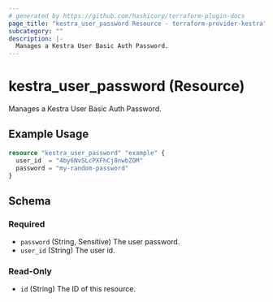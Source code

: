 ```yaml
---
# generated by https://github.com/hashicorp/terraform-plugin-docs
page_title: "kestra_user_password Resource - terraform-provider-kestra"
subcategory: ""
description: |-
  Manages a Kestra User Basic Auth Password.
---
```


# kestra_user_password (Resource)

Manages a Kestra User Basic Auth Password.

## Example Usage

```terraform
resource "kestra_user_password" "example" {
  user_id  = "4by6NvSLcPXFhCj8nwbZOM"
  password = "my-random-password"
}
```

<!-- schema generated by tfplugindocs -->
## Schema

### Required

- `password` (String, Sensitive) The user password.
- `user_id` (String) The user id.

### Read-Only

- `id` (String) The ID of this resource.



